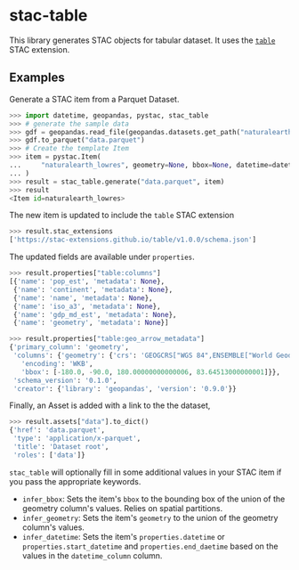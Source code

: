 # stac-table

This library generates STAC objects for tabular dataset. It uses the [`table`][table] STAC extension.

## Examples

Generate a STAC item from a Parquet Dataset.

```python
>>> import datetime, geopandas, pystac, stac_table
>>> # generate the sample data
>>> gdf = geopandas.read_file(geopandas.datasets.get_path("naturalearth_lowres"))
>>> gdf.to_parquet("data.parquet")
>>> # Create the template Item
>>> item = pystac.Item(
...     "naturalearth_lowres", geometry=None, bbox=None, datetime=datetime.datetime(2021, 1, 1), properties={}
... )
>>> result = stac_table.generate("data.parquet", item)
>>> result
<Item id=naturalearth_lowres>
```

The new item is updated to include the `table` STAC extension

```python
>>> result.stac_extensions
['https://stac-extensions.github.io/table/v1.0.0/schema.json']
```

The updated fields are available under `properties`.

```python
>>> result.properties["table:columns"]
[{'name': 'pop_est', 'metadata': None},
 {'name': 'continent', 'metadata': None},
 {'name': 'name', 'metadata': None},
 {'name': 'iso_a3', 'metadata': None},
 {'name': 'gdp_md_est', 'metadata': None},
 {'name': 'geometry', 'metadata': None}]

>>> result.properties["table:geo_arrow_metadata"]
{'primary_column': 'geometry',
 'columns': {'geometry': {'crs': 'GEOGCRS["WGS 84",ENSEMBLE["World Geodetic System 1984 ensemble",MEMBER["World Geodetic System 1984 (Transit)"],MEMBER["World Geodetic System 1984 (G730)"],MEMBER["World Geodetic System 1984 (G873)"],MEMBER["World Geodetic System 1984 (G1150)"],MEMBER["World Geodetic System 1984 (G1674)"],MEMBER["World Geodetic System 1984 (G1762)"],ELLIPSOID["WGS 84",6378137,298.257223563,LENGTHUNIT["metre",1]],ENSEMBLEACCURACY[2.0]],PRIMEM["Greenwich",0,ANGLEUNIT["degree",0.0174532925199433]],CS[ellipsoidal,2],AXIS["geodetic latitude (Lat)",north,ORDER[1],ANGLEUNIT["degree",0.0174532925199433]],AXIS["geodetic longitude (Lon)",east,ORDER[2],ANGLEUNIT["degree",0.0174532925199433]],USAGE[SCOPE["Horizontal component of 3D system."],AREA["World."],BBOX[-90,-180,90,180]],ID["EPSG",4326]]',
   'encoding': 'WKB',
   'bbox': [-180.0, -90.0, 180.00000000000006, 83.64513000000001]}},
 'schema_version': '0.1.0',
 'creator': {'library': 'geopandas', 'version': '0.9.0'}}
```

Finally, an Asset is added with a link to the  the dataset,

```python
>>> result.assets["data"].to_dict()
{'href': 'data.parquet',
 'type': 'application/x-parquet',
 'title': 'Dataset root',
 'roles': ['data']}
```

`stac_table` will optionally fill in some additional values in your STAC item if you pass the appropriate keywords.

* `infer_bbox`: Sets the item's `bbox` to the bounding box of the union of the geometry column's values. Relies on spatial partitions.
* `infer_geometry`: Sets the item's `geometry` to the union of the geometry column's values.
* `infer_datetime`: Sets the item's `properties.datetime` or `properties.start_datetime` and `properties.end_daetime` based on the values in the `datetime_column` column.

[table]: https://github.com/TomAugspurger/table